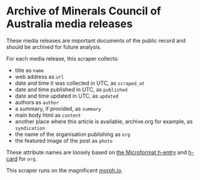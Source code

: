 # Archive of Minerals Council of Australia media releases

These media releases are important documents of the public record and should be
archived for future analysis.

For each media release, this scraper collects:

* title as `name`
* web address as `url`
* date and time it was collected in UTC, as `scraped_at`
* date and time published in UTC, as `published`
* date and time updated in UTC, as `updated`
* authors as `author`
* a summary, if provided, as `summary`
* main body html as `content`
* another place where this article is available, archive.org for example, as `syndication`
* the name of the organisation publishing as `org`
* the featured image of the post as `photo`

These attribute names are loosely based on [the Microformat
h-entry](http://microformats.org/wiki/h-entry) and [h-card](http://microformats.org/wiki/h-card) for `org`.

This scraper runs on the magnificent [morph.io](https:/morph.io).
